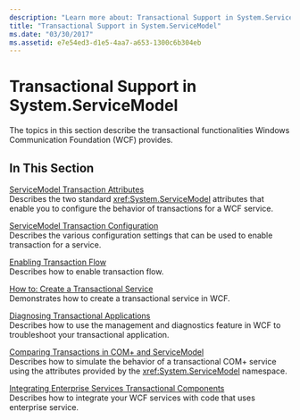 ```yaml
---
description: "Learn more about: Transactional Support in System.ServiceModel"
title: "Transactional Support in System.ServiceModel"
ms.date: "03/30/2017"
ms.assetid: e7e54ed3-d1e5-4aa7-a653-1300c6b304eb
---
```

# Transactional Support in System.ServiceModel

The topics in this section describe the transactional functionalities Windows Communication Foundation (WCF) provides.  
  
## In This Section  

 [ServiceModel Transaction Attributes](servicemodel-transaction-attributes.md)  
 Describes the two standard <xref:System.ServiceModel> attributes that enable you to configure the behavior of transactions for a WCF service.  
  
 [ServiceModel Transaction Configuration](servicemodel-transaction-configuration.md)  
 Describes the various configuration settings that can be used to enable transaction for a service.  
  
 [Enabling Transaction Flow](enabling-transaction-flow.md)  
 Describes how to enable transaction flow.  
  
 [How to: Create a Transactional Service](how-to-create-a-transactional-service.md)  
 Demonstrates how to create a transactional service in WCF.  
  
 [Diagnosing Transactional Applications](diagnosing-transactional-applications.md)  
 Describes how to use the management and diagnostics feature in WCF to troubleshoot your transactional application.  
  
 [Comparing Transactions in COM+ and ServiceModel](comparing-transactions-in-com-and-servicemodel.md)  
 Describes how to simulate the behavior of a transactional COM+ service using the attributes provided by the <xref:System.ServiceModel> namespace.  
  
 [Integrating Enterprise Services Transactional Components](integrating-enterprise-services-transactional-components.md)  
 Describes how to integrate your WCF services with code that uses enterprise service.
